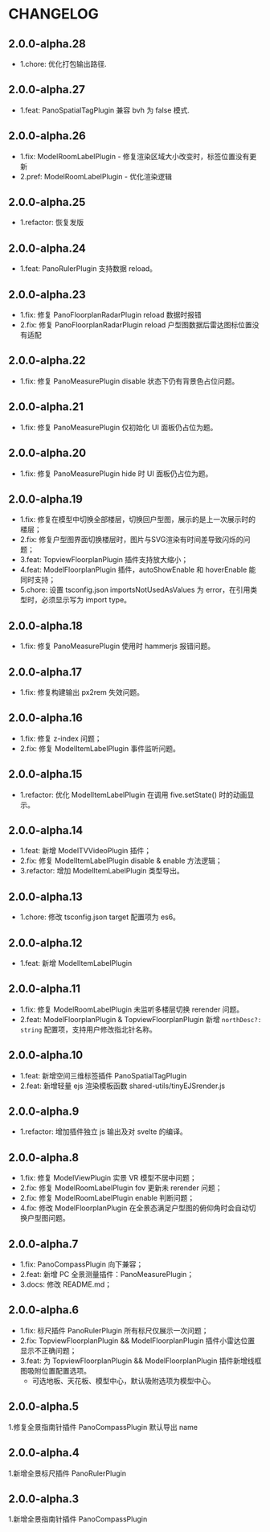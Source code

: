 # CHANGELOG

## 2.0.0-alpha.28
- 1.chore: 优化打包输出路径.

## 2.0.0-alpha.27
- 1.feat: PanoSpatialTagPlugin 兼容 bvh 为 false 模式.

## 2.0.0-alpha.26
- 1.fix: ModelRoomLabelPlugin - 修复渲染区域大小改变时，标签位置没有更新
- 2.pref: ModelRoomLabelPlugin - 优化渲染逻辑

## 2.0.0-alpha.25
- 1.refactor: 恢复发版

## 2.0.0-alpha.24
- 1.feat: PanoRulerPlugin 支持数据 reload。

## 2.0.0-alpha.23
- 1.fix: 修复 PanoFloorplanRadarPlugin reload 数据时报错
- 2.fix: 修复 PanoFloorplanRadarPlugin reload 户型图数据后雷达图标位置没有适配

## 2.0.0-alpha.22
- 1.fix: 修复 PanoMeasurePlugin disable 状态下仍有背景色占位问题。

## 2.0.0-alpha.21
- 1.fix: 修复 PanoMeasurePlugin 仅初始化 UI 面板仍占位为题。

## 2.0.0-alpha.20
- 1.fix: 修复 PanoMeasurePlugin hide 时 UI 面板仍占位为题。

## 2.0.0-alpha.19
- 1.fix: 修复在模型中切换全部楼层，切换回户型图，展示的是上一次展示时的楼层；
- 2.fix: 修复户型图界面切换楼层时，图片与SVG渲染有时间差导致闪烁的问题；
- 3.feat: TopviewFloorplanPlugin 插件支持放大缩小；
- 4.feat: ModelFloorplanPlugin 插件，autoShowEnable 和 hoverEnable 能同时支持；
- 5.chore: 设置 tsconfig.json importsNotUsedAsValues 为 error，在引用类型时，必须显示写为 import type。

## 2.0.0-alpha.18
- 1.fix: 修复 PanoMeasurePlugin 使用时 hammerjs 报错问题。

## 2.0.0-alpha.17
- 1.fix: 修复构建输出 px2rem 失效问题。

## 2.0.0-alpha.16
- 1.fix: 修复 z-index 问题；
- 2.fix: 修复 ModelItemLabelPlugin 事件监听问题。

## 2.0.0-alpha.15
- 1.refactor: 优化 ModelItemLabelPlugin 在调用 five.setState() 时的动画显示。

## 2.0.0-alpha.14
- 1.feat: 新增 ModelTVVideoPlugin 插件；
- 2.fix: 修复 ModelItemLabelPlugin disable & enable 方法逻辑；
- 3.refactor: 增加 ModelItemLabelPlugin 类型导出。

## 2.0.0-alpha.13
- 1.chore: 修改 tsconfig.json target 配置项为 es6。

## 2.0.0-alpha.12
- 1.feat: 新增 ModelItemLabelPlugin

## 2.0.0-alpha.11
- 1.fix: 修复 ModelRoomLabelPlugin 未监听多楼层切换 rerender 问题。
- 2.feat: ModelFloorplanPlugin & TopviewFloorplanPlugin 新增 `northDesc?: string` 配置项，支持用户修改指北针名称。

## 2.0.0-alpha.10
- 1.feat: 新增空间三维标签插件 PanoSpatialTagPlugin
- 2.feat: 新增轻量 ejs 渲染模板函数 shared-utils/tinyEJSrender.js

## 2.0.0-alpha.9
- 1.refactor: 增加插件独立 js 输出及对 svelte 的编译。

## 2.0.0-alpha.8
- 1.fix: 修复 ModelViewPlugin 实景 VR 模型不居中问题；
- 2.fix: 修复 ModelRoomLabelPlugin fov 更新未 rerender 问题；
- 2.fix: 修复 ModelRoomLabelPlugin enable 判断问题；
- 4.fix: 修改 ModelFloorplanPlugin 在全景态满足户型图的俯仰角时会自动切换户型图问题。

## 2.0.0-alpha.7
- 1.fix: PanoCompassPlugin 向下兼容；
- 2.feat: 新增 PC 全景测量插件：PanoMeasurePlugin；
- 3.docs: 修改 README.md；

## 2.0.0-alpha.6
- 1.fix: 标尺插件 PanoRulerPlugin 所有标尺仅展示一次问题；
- 2.fix: TopviewFloorplanPlugin && ModelFloorplanPlugin 插件小雷达位置显示不正确问题；
- 3.feat: 为 TopviewFloorplanPlugin && ModelFloorplanPlugin 插件新增线框图吸附位置配置选项。 
  - 可选地板、天花板、模型中心，默认吸附选项为模型中心。

## 2.0.0-alpha.5
1.修复全景指南针插件 PanoCompassPlugin 默认导出 name

## 2.0.0-alpha.4
1.新增全景标尺插件 PanoRulerPlugin

## 2.0.0-alpha.3
1.新增全景指南针插件 PanoCompassPlugin
